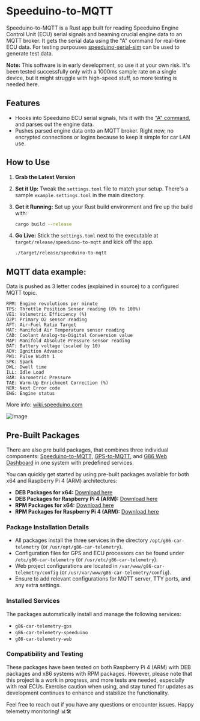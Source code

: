 # Speeduino-to-MQTT

Speeduino-to-MQTT is a Rust app built for reading Speeduino Engine Control Unit (ECU) serial signals and beaming crucial engine data to an MQTT broker. It gets the serial data using the "A" command for real-time ECU data. For testing purpouses [speeduino-serial-sim](https://github.com/askrejans/speeduino-serial-sim) can be used to generate test data.

**Note:**
This software is in early development, so use it at your own risk. It's been tested successfully only with a 1000ms sample rate on a single device, but it might struggle with high-speed stuff, so more testing is needed here.

## Features

- Hooks into Speeduino ECU serial signals, hits it with the ["A" command](https://wiki.speeduino.com/en/reference/Interface_Protocol), and parses out the engine data.
- Pushes parsed engine data onto an MQTT broker. Right now, no encrypted connections or logins because to keep it simple for car LAN use.

## How to Use

1. **Grab the Latest Version**

2. **Set it Up:** Tweak the `settings.toml` file to match your setup. There's a sample `example.settings.toml` in the main directory.

3. **Get it Running:** Set up your Rust build environment and fire up the build with:

    ```bash
    cargo build --release
    ```

4. **Go Live:** Stick the `settings.toml` next to the executable at `target/release/speeduino-to-mqtt` and kick off the app.

   ```bash
   ./target/release/speeduino-to-mqtt

## MQTT data example:
Data is pushed as 3 letter codes (explained in source) to a configured MQTT topic.
```code
RPM: Engine revolutions per minute
TPS: Throttle Position Sensor reading (0% to 100%)
VE1: Volumetric Efficiency (%)
O2P: Primary O2 sensor reading
AFT: Air-Fuel Ratio Target
MAT: Manifold Air Temperature sensor reading
CAD: Coolant Analog-to-Digital Conversion value
MAP: Manifold Absolute Pressure sensor reading
BAT: Battery voltage (scaled by 10)
ADV: Ignition Advance
PW1: Pulse Width 1
SPK: Spark
DWL: Dwell time
ILL: Idle Load
BAR: Barometric Pressure
TAE: Warm-Up Enrichment Correction (%)
NER: Next Error code
ENG: Engine status
```
More info:  [wiki.speeduino.com](https://wiki.speeduino.com/en/reference/Interface_Protocol)

![image](https://github.com/askrejans/speeduino-to-mqtt/assets/1042303/d1b8cbd3-3f9a-471b-8dc1-bf206eb39693)

## Pre-Built Packages

There are also pre build packages, that combines three individual components: [Speeduino-to-MQTT](https://github.com/askrejans/speeduino-to-mqtt), [GPS-to-MQTT](https://github.com/askrejans/gps-to-mqtt), and [G86 Web Dashboard](https://github.com/askrejans/G86-web-dashboard) in one system with predefined services.

You can quickly get started by using pre-built packages available for both x64 and Raspberry Pi 4 (ARM) architectures:

- **DEB Packages for x64:** [Download here](https://akelaops.com/repo/deb/pool/main/amd64/g86-car-telemetry_1.0.deb)
- **DEB Packages for Raspberry Pi 4 (ARM):** [Download here](https://akelaops.com/repo/deb/pool/main/aarch64/g86-car-telemetry_1.0.deb)
- **RPM Packages for x64:** [Download here](https://akelaops.com/repo/rpm/x86_64/g86-car-telemetry-1.0-1.x86_64.rpm)
- **RPM Packages for Raspberry Pi 4 (ARM):** [Download here](https://akelaops.com/repo/rpm/aarch64/g86-car-telemetry-1.0-1.aarch64.rpm)

### Package Installation Details

- All packages install the three services in the directory `/opt/g86-car-telemetry` (or `/usr/opt/g86-car-telemetry`).
- Configuration files for GPS and ECU processors can be found under `/etc/g86-car-telemetry` (or `/usr/etc/g86-car-telemetry`).
- Web project configurations are located in `/var/www/g86-car-telemetry/config` (or `/usr/var/www/g86-car-telemetry/config`).
- Ensure to add relevant configurations for MQTT server, TTY ports, and any extra settings.

### Installed Services

The packages automatically install and manage the following services:

- `g86-car-telemetry-gps`
- `g86-car-telemetry-speeduino`
- `g86-car-telemetry-web`

### Compatibility and Testing

These packages have been tested on both Raspberry Pi 4 (ARM) with DEB packages and x86 systems with RPM packages. However, please note that this project is a work in progress, and more tests are needed, especially with real ECUs. Exercise caution when using, and stay tuned for updates as development continues to enhance and stabilize the functionality.

Feel free to reach out if you have any questions or encounter issues. Happy telemetry monitoring! 📊🛠️



